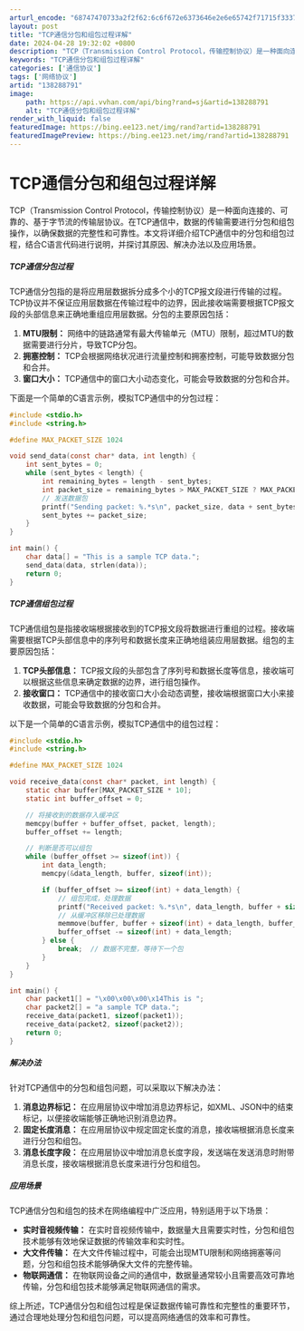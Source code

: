 ```yaml
---
arturl_encode: "68747470733a2f2f62:6c6f672e6373646e2e6e65742f71715f33373033373334382f:61727469636c652f64657461696c732f313338323838373931"
layout: post
title: "TCP通信分包和组包过程详解"
date: 2024-04-28 19:32:02 +0800
description: "TCP（Transmission Control Protocol，传输控制协议）是一种面向连接的、"
keywords: "TCP通信分包和组包过程详解"
categories: ['通信协议']
tags: ['网络协议']
artid: "138288791"
image:
    path: https://api.vvhan.com/api/bing?rand=sj&artid=138288791
    alt: "TCP通信分包和组包过程详解"
render_with_liquid: false
featuredImage: https://bing.ee123.net/img/rand?artid=138288791
featuredImagePreview: https://bing.ee123.net/img/rand?artid=138288791
---
```


# TCP通信分包和组包过程详解

TCP（Transmission Control Protocol，传输控制协议）是一种面向连接的、可靠的、基于字节流的传输层协议。在TCP通信中，数据的传输需要进行分包和组包操作，以确保数据的完整性和可靠性。本文将详细介绍TCP通信中的分包和组包过程，结合C语言代码进行说明，并探讨其原因、解决办法以及应用场景。

##### TCP通信分包过程

TCP通信分包指的是将应用层数据拆分成多个小的TCP报文段进行传输的过程。TCP协议并不保证应用层数据在传输过程中的边界，因此接收端需要根据TCP报文段的头部信息来正确地重组应用层数据。分包的主要原因包括：

1. **MTU限制：**
   网络中的链路通常有最大传输单元（MTU）限制，超过MTU的数据需要进行分片，导致TCP分包。
2. **拥塞控制：**
   TCP会根据网络状况进行流量控制和拥塞控制，可能导致数据分包和合并。
3. **窗口大小：**
   TCP通信中的窗口大小动态变化，可能会导致数据的分包和合并。

下面是一个简单的C语言示例，模拟TCP通信中的分包过程：

```c
#include <stdio.h>
#include <string.h>

#define MAX_PACKET_SIZE 1024

void send_data(const char* data, int length) {
    int sent_bytes = 0;
    while (sent_bytes < length) {
        int remaining_bytes = length - sent_bytes;
        int packet_size = remaining_bytes > MAX_PACKET_SIZE ? MAX_PACKET_SIZE : remaining_bytes;
        // 发送数据包
        printf("Sending packet: %.*s\n", packet_size, data + sent_bytes);
        sent_bytes += packet_size;
    }
}

int main() {
    char data[] = "This is a sample TCP data.";
    send_data(data, strlen(data));
    return 0;
}

```

##### TCP通信组包过程

TCP通信组包是指接收端根据接收到的TCP报文段将数据进行重组的过程。接收端需要根据TCP头部信息中的序列号和数据长度来正确地组装应用层数据。组包的主要原因包括：

1. **TCP头部信息：**
   TCP报文段的头部包含了序列号和数据长度等信息，接收端可以根据这些信息来确定数据的边界，进行组包操作。
2. **接收窗口：**
   TCP通信中的接收窗口大小会动态调整，接收端根据窗口大小来接收数据，可能会导致数据的分包和合并。

以下是一个简单的C语言示例，模拟TCP通信中的组包过程：

```c
#include <stdio.h>
#include <string.h>

#define MAX_PACKET_SIZE 1024

void receive_data(const char* packet, int length) {
    static char buffer[MAX_PACKET_SIZE * 10];
    static int buffer_offset = 0;

    // 将接收到的数据存入缓冲区
    memcpy(buffer + buffer_offset, packet, length);
    buffer_offset += length;

    // 判断是否可以组包
    while (buffer_offset >= sizeof(int)) {
        int data_length;
        memcpy(&data_length, buffer, sizeof(int));

        if (buffer_offset >= sizeof(int) + data_length) {
            // 组包完成，处理数据
            printf("Received packet: %.*s\n", data_length, buffer + sizeof(int));
            // 从缓冲区移除已处理数据
            memmove(buffer, buffer + sizeof(int) + data_length, buffer_offset - sizeof(int) - data_length);
            buffer_offset -= sizeof(int) + data_length;
        } else {
            break;  // 数据不完整，等待下一个包
        }
    }
}

int main() {
    char packet1[] = "\x00\x00\x00\x14This is ";
    char packet2[] = "a sample TCP data.";
    receive_data(packet1, sizeof(packet1));
    receive_data(packet2, sizeof(packet2));
    return 0;
}

```

##### 解决办法

针对TCP通信中的分包和组包问题，可以采取以下解决办法：

1. **消息边界标记：**
   在应用层协议中增加消息边界标记，如XML、JSON中的结束标记，以便接收端能够正确地识别消息边界。
2. **固定长度消息：**
   在应用层协议中规定固定长度的消息，接收端根据消息长度来进行分包和组包。
3. **消息长度字段：**
   在应用层协议中增加消息长度字段，发送端在发送消息时附带消息长度，接收端根据消息长度来进行分包和组包。

##### 应用场景

TCP通信分包和组包的技术在网络编程中广泛应用，特别适用于以下场景：

* **实时音视频传输：**
  在实时音视频传输中，数据量大且需要实时性，分包和组包技术能够有效地保证数据的传输效率和实时性。
* **大文件传输：**
  在大文件传输过程中，可能会出现MTU限制和网络拥塞等问题，分包和组包技术能够确保大文件的完整传输。
* **物联网通信：**
  在物联网设备之间的通信中，数据量通常较小且需要高效可靠地传输，分包和组包技术能够满足物联网通信的需求。

综上所述，TCP通信分包和组包过程是保证数据传输可靠性和完整性的重要环节，通过合理地处理分包和组包问题，可以提高网络通信的效率和可靠性。